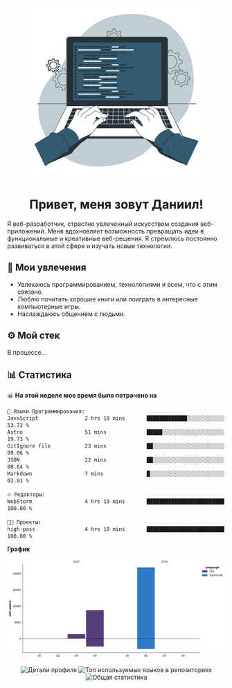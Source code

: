 <div align="center">
  <img width="400" src="assets/main_pic.webp" alt="">
  <h1>Привет, меня зовут Даниил!</h1>
</div>

Я веб-разработчик, страстно увлеченный искусством создания веб-приложений. Меня вдохновляет возможность превращать идеи в функциональные и креативные веб-решения. Я стремлюсь постоянно развиваться в этой сфере и изучать новые технологии.

## :game_die: Мои увлечения

* Увлекаюсь программированием, технологиями и всем, что с этим связано.
* Люблю почитать хорошие книги или поиграть в интересные компьютерные игры.
* Наслаждаюсь общением с людьми.

## :gear: Мой стек

В процессе...

## :bar_chart: Статистика

<!--START_SECTION:waka-->
📊 **На этой неделе мое время было потрачено на** 

```text
💬 Языки Программирования: 
JavaScript               2 hrs 19 mins       █████████████░░░░░░░░░░░░   53.73 % 
Astro                    51 mins             █████░░░░░░░░░░░░░░░░░░░░   19.73 % 
GitIgnore file           23 mins             ██░░░░░░░░░░░░░░░░░░░░░░░   09.06 % 
JSON                     22 mins             ██░░░░░░░░░░░░░░░░░░░░░░░   08.84 % 
Markdown                 7 mins              █░░░░░░░░░░░░░░░░░░░░░░░░   02.91 % 

🔥 Редакторы: 
WebStorm                 4 hrs 19 mins       █████████████████████████   100.00 % 

🐱‍💻 Проекты: 
high-pass                4 hrs 19 mins       █████████████████████████   100.00 % 
```

**График**

![Lines of Code chart](https://raw.githubusercontent.com/daniilgrigorev01/daniilgrigorev01/main/assets/bar_graph.png)


<!--END_SECTION:waka-->

<div align="center">
  <img src="http://github-profile-summary-cards.vercel.app/api/cards/profile-details?username=daniilgrigorev01&theme=github" alt="Детали профиля">
  <img src="http://github-profile-summary-cards.vercel.app/api/cards/repos-per-language?username=daniilgrigorev01&theme=github" alt="Топ используемых языков в репозиториях">
  <img src="http://github-profile-summary-cards.vercel.app/api/cards/stats?username=daniilgrigorev01&theme=github" alt="Общая статистика">
</div>
